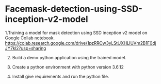 # Facemask-detection-using-SSD-inception-v2-model
1.Training a model for mask detection using SSD inception v2 model on Google Collab notebook.
https://colab.research.google.com/drive/1pzRROw3yLStUXHLIUVm2B1F0djJY7kl2?usp=sharing

2. Build a demo python application using the trained model.

3. Create a python environment with python version 3.6.12

4. Install give requirements and run the python file.
